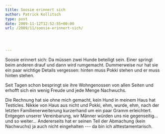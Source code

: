 ```yaml
---
title: Soosie erinnert sich
author: Patrick Kollitsch
type: post
date: 2009-11-12T12:52:55+00:00
url: /2009/11/soosie-erinnert-sich/




---
```

Soosie erinnert sich: Da müssen zwei Hunde beteiligt sein. Einer springt beim anderen drauf und dann wird rumgemacht. Dummerweise nur hat sie ein paar wichtige Details vergessen: hinten muss Pokki stehen und er muss hinten stehen. 

Seit Tagen schon bespringt sie ihre Wohngenossen von allen Seiten und erhofft sich ein wenig Freude und jede Menge Nachwuchs. 

Die Rechnung hat sie ohne mich gemacht, kein Hund in meinem Haus hat Testicles. Nikkie von Haus aus nicht und Pokki, ehm, wurde, ehm, nach der letzten Familienerweiterung kurzerhand um ein paar Gramm erleichtert. Entgegen unserer Vereinbarung, wir Männer würden uns nie gegenseitig... und so weiter... Andererseits hat er seinen Teil der Abmachung (kein Nachwuchs) ja auch nicht eingehalten --- da bin ich alttestamentarisch.